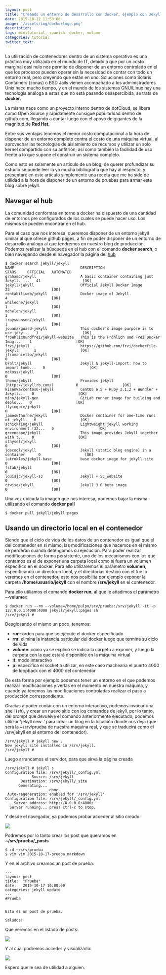```yaml
---
layout: post
title: "Creando un entorno de desarrollo con docker, ejemplo con Jekyll"
date: 2015-10-12 11:50:08
image: '/assets/img/dockerlogo.png'
description:
tags: minitutorial, spanish, docker, volume
categories: tutorial
twitter_text:
---
```

La utilización de contenedores dentro de un sistema operativo es una práctica muy utilizada en el mundo de IT, debido a que por un costo marginal casi nulo nos permite de disponer de un entorno controlado en el que los procesos pueden operar sin la necesidad de contar con todo un entorno real, pero creyendo que están en uno. 
Soluciones como Solaris Containers (zonas) o BSD Jails vienen acompañado a los administradores Unix hace mucho tiempo, y en el mundo de los sistemas GNU/Linux hay una tecnología análoga a estas que no está pasando desapercibida, se trata de **docker**.  

La misma nace como un proyecto interno dentro de dotCloud, se libera como Open Source y rápidamente consigue popularidad dentro de github.com, llegando a contar luego con el apoyo de gigantes de la magnitud de **Red Hat**.

Entre sus ventajas tenemos el menor costo computacional a la hora de disponer de un entorno completo contra el costo de una máquina virtual, al aprovechar las tecnologías de aislamiento de recursos y utilizar un solo kernel compartido con su anfitrión; así como también la facilidad de uso frente a lo que supone el construir un sistema completo. 

Como esto es solamente un artículo de un blog, de querer profundizar su estudio se puede leer la ya mucha bibliografía que hay al respecto, y presentaré en este artículo simplemente una receta que me ha sido de utilidad a la hora de disponer de un entorno de pruebas para armar este blog sobre jekyll. 

## Navegar el hub 

La comunidad conformas en torno a docker ha dispuesto de una cantidad de entornos pre configurados de los cuales se puede hacer uso.  Los mismos se pueden encontrar en el hub.

Para el caso que nos interesa, queremos disponer de un entorno jekyll similar al que ofrece github pages, a fin de poder disponer de un entorno de desarrollo análogo al que tendremos en nuestro blog de producción. Podemos realizar la búsqueda en el hub con el comando **docker search**, o bien navegando desde el navegador la página del [hub](https://hub.docker.com/)

    $ docker search jekyll/jekyll
    NAME                              DESCRIPTION                                     STARS     OFFICIAL   AUTOMATED
    grahamc/jekyll                    A basic container containing just Jekyll. ...   41                   [OK]
    jekyll/jekyll                     Official Jekyll Docker Image                    25                   [OK]
    rentabiliweb/jekyll               Docker image of Jekyll.                         4                    [OK]
    whileone/jekyll                                                                   1                    [OK]
    mchelen/jekyll                                                                    1                    [OK]
    troyswanson/jekyll                                                                1                    [OK]
    jouana/guard-jekyll               This docker's image purpose is to use jeky...   1                    [OK]
    froehlichundfrei/jekyll-website   This is the Fröhlich und Frei Docker Imag...    1                    [OK]
    frvi/jekyll                       https://github.com/frvi/dockerfile-jekyll       1                    [OK]
    jfromaniello/jekyll                                                               0                    [OK]
    b7alt/jekyll                      Jekyll & jekyll-import: how to import tumb...   0                    [OK]
    mckoss/jekyll                                                                     0                    [OK]
    thomo/jekyll                      Provides jekyll (http://jekyllrb.com/)          0                    [OK]
    kisenka/centos6-jekyll            CentOS 6.5 + Ruby 2.1.2 + Bundler + Jekyll...   0                    [OK]
    minn/jekyll-gen                   GitLab runner image for building and deplo...   0                    [OK]
    flyingpie/jekyll                                                                  0                    [OK]
    jameswthorne/jekyll               Docker container for one-time runs of jekyll.   0                    [OK]
    schickling/jekyll                 Lightweight jekyll working environment (32...   0                    [OK]
    greencape/jekyll                  This image provides Jekyll together with t...   0                    [OK]
    sthysel/jekyll                                                                    0                    [OK]
    jdecool/jekyll                    Jekyll (static blog engine) in a container      0                    [OK]
    latrokles/jekyll-base             base docker image for jekyll site               0                    [OK]
    fstab/jekyll                                                                      0                    [OK]
    louisjc/jekyll-s3                 Jekyll + S3_website                             0                    [OK]
    ctwise/jekyll                     Jekyll 3.0 beta image                           0                    [OK]


Una vez ubicada la imagen que nos interesa, podemos bajar la misma utilizando el comando **docker pull**

    $ docker pull jekyll/jekyll:pages



## Usando un directorio local en el contenedor

Siendo que el ciclo de vida de los datos de un contenedor es igual que el del contenedor en si mismo, las modificaciones que hacemos en el mismo se perderán cuando detengamos su ejecución. Para poder realizar modificaciones de forma persistente, uno de los mecanismos con los que contamos es el de exponer una carpeta local como si fuera un volumen específico en el docker. 
Para ello utilizaremos el parámetro **volumen**, especificando un directorio local, y el directorias destino con el fue lo veremos en el contenedor, esto nos posibilita por ejemplo exponer la carpeta **/home/usuario/jekyll** con el nombre **/srv/jekyll** en el contenedor.

Para ello utiliamos el comando **docker run**, al que le añadimos el parámetro **--volume=**

    $ docker run --rm --volume=/home/pulpo/srv/prueba:/srv/jekyll -it -p 127.0.0.1:4000:4000 jekyll/jekyll:pages sh
    /srv/jekyll #

Desglosando el mismo un poco, tenemos:

- **run**: orden para que se ejecute el docker especificado
- **rm**: elimina la instancia particular del docker luego que termina su ciclo de vida
- **volume**: como ya se explicó se indica la carpeta a exponer, y luego la carpeta con la que estará disponible en la máquina virtual
- **it**: modo interactivo
- **p**: especifica el socket a utilizar, en este caso machearía el puerto 4000 de loopback con el 4000 del contenedor


De esta forma por ejemplo podemos tener un entorno en el que podemos realizar modificaciones y verlas en el momento en nuestra máquina, y cuando ya tenemos las modificaciones controladas realizar el paso a producción correspondiente. 

Gracias a poder contar con un entorno interactivo, podemos invocar una shell (sh), y crear un nuevo sitio con los comandos de jekyll, por lo tanto, del prompt que devuelve el comando anteriormente ejecutado, podemos utilizar 'jekyll new .' para crear un blog en la locación donde nos deja (que será la ~/srv/prueba de nuestra máquina real, y que se traducirá como el /srv/jekyll en el entorno del contenedor). 

    /srv/jekyll # jekyll new .
    New jekyll site installed in /srv/jekyll. 
    /srv/jekyll # 

Luego arrancamos el servidor, para que sirva la página creada

    /srv/jekyll # jekyll s
    Configuration file: /srv/jekyll/_config.yml
                Source: /srv/jekyll
           Destination: /srv/jekyll/_site
          Generating... 
                        done.
     Auto-regeneration: enabled for '/srv/jekyll'
    Configuration file: /srv/jekyll/_config.yml
        Server address: http://0.0.0.0:4000/
      Server running... press ctrl-c to stop.

Y desde el navegador, ya podemos probar acceder al sitio creado:

![](/assets/img/prueba_jekyll.png) 


Podremos por lo tanto crear los post que queramos en **~/srv/prueba/_posts**

    $ cd ~/srv/prueba  
    $ vim vim 2015-10-17-prueba.markdown

Y en el archivo creamos un post de prueba:


    ---
    layout: post
    title:  "Prueba"
    date:   2015-10-17 16:00:00
    categories: jekyll update
    ---
    #Prueba


    Esto es un post de prueba.

    Saludos!


Que veremos en el listado de posts:

![](/assets/img/prueba_jekyll2.png) 


Y al cual podremos acceder y visualizarlo:

![](/assets/img/prueba_jekyll3.png) 


Espero que le sea de utilidad a alguien.
